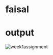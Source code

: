 # faisal
# output
![week1assignment](https://user-images.githubusercontent.com/118586784/202835915-f7b7be1a-a599-4737-bbe1-0dc49995724d.png)
